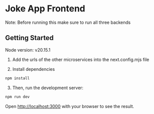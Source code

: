 # Joke App Frontend

Note: Before running this make sure to run all three backends

## Getting Started

Node version: v20.15.1

1. Add the urls of the other microservices into the next.config.mjs file

2. Install dependencies

```bash
npm install
```

3. Then, run the development server:

```bash
npm run dev
```
Open [http://localhost:3000](http://localhost:3000) with your browser to see the result.
